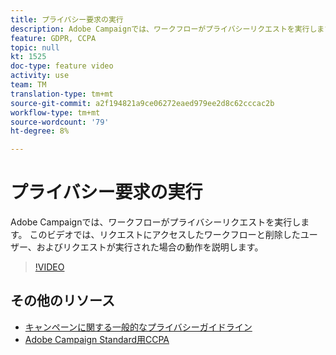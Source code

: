 ```yaml
---
title: プライバシー要求の実行
description: Adobe Campaignでは、ワークフローがプライバシーリクエストを実行します。 このビデオでは、リクエストにアクセスしたワークフローと削除したユーザー、およびリクエストが実行された場合の動作を説明します。
feature: GDPR, CCPA
topic: null
kt: 1525
doc-type: feature video
activity: use
team: TM
translation-type: tm+mt
source-git-commit: a2f194821a9ce06272eaed979ee2d8c62cccac2b
workflow-type: tm+mt
source-wordcount: '79'
ht-degree: 8%

---
```



# プライバシー要求の実行

Adobe Campaignでは、ワークフローがプライバシーリクエストを実行します。 このビデオでは、リクエストにアクセスしたワークフローと削除したユーザー、およびリクエストが実行された場合の動作を説明します。

>[!VIDEO](https://video.tv.adobe.com/v/22770?quality=12)

## その他のリソース

* [キャンペーンに関する一般的なプライバシーガイドライン](https://helpx.adobe.com/jp/campaign/kb/campaign-privacy-overview.html)
* [Adobe Campaign Standard用CCPA](https://helpx.adobe.com/campaign/kb/acs-privacy.html#ccpa)
